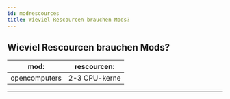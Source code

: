 ```yaml
---
id: modrescources
title: Wieviel Rescourcen brauchen Mods?
---
```

## Wieviel Rescourcen brauchen Mods? 



|mod:|rescourcen:|
|--------|--------|
|opencomputers|2-3 CPU-kerne|


---
